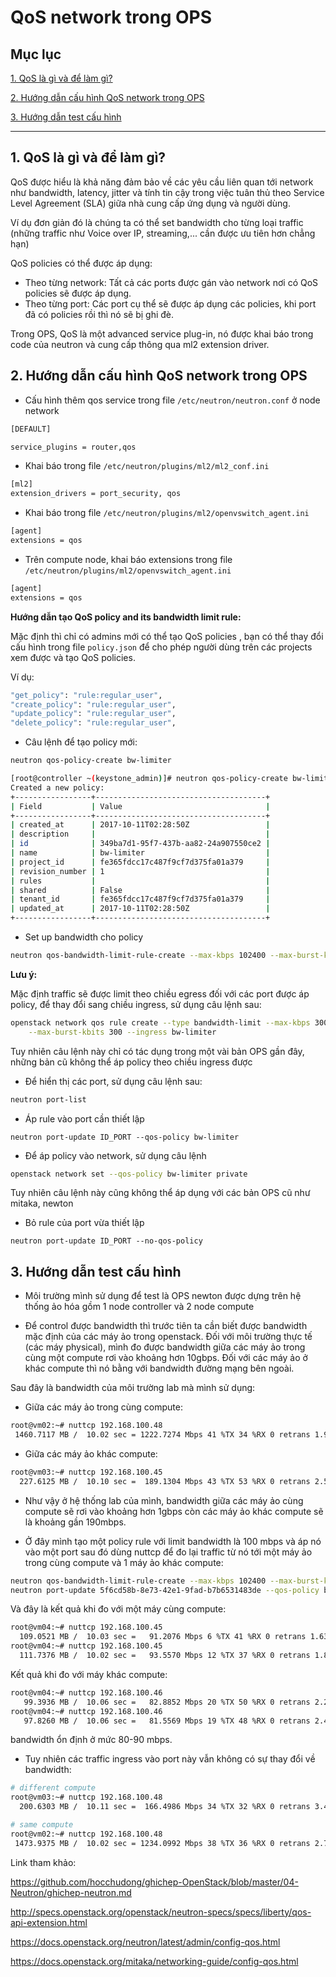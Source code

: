 # QoS network trong OPS

## Mục lục

[1. QoS là gì và để làm gì?](#1)

[2. Hướng dẫn cấu hình QoS network trong OPS](#2)

[3. Hướng dẫn test cấu hình](#3)

-----------

<a name="1"></a>
## 1. QoS là gì và để làm gì?

QoS được hiểu là khả năng đảm bảo về các yêu cầu liên quan tới network như bandwidth, latency, jitter và tính tin cậy trong việc tuân thủ theo Service Level Agreement (SLA) giữa nhà cung cấp ứng dụng và người dùng.

Ví dụ đơn giản đó là chúng ta có thể set bandwidth cho từng loại traffic (những traffic như Voice over IP, streaming,... cần được ưu tiên hơn chẳng hạn)

QoS policies có thể được áp dụng:

- Theo từng network: Tất cả các ports được gán vào network nơi có QoS policies sẽ được áp dụng.
- Theo từng port: Các port cụ thể sẽ được áp dụng các policies, khi port đã có policies rồi thì nó sẽ bị ghi đè.

Trong OPS, QoS là một advanced service plug-in, nó được khai báo trong code của neutron và cung cấp thông qua ml2 extension driver.

<a name="2"></a>
## 2. Hướng dẫn cấu hình QoS network trong OPS

- Cấu hình thêm qos service trong file `/etc/neutron/neutron.conf` ở node network

``` sh
[DEFAULT]

service_plugins = router,qos
```

- Khai báo trong file `/etc/neutron/plugins/ml2/ml2_conf.ini`

``` sh
[ml2]
extension_drivers = port_security, qos
```

- Khai báo trong file `/etc/neutron/plugins/ml2/openvswitch_agent.ini`

``` sh
[agent]
extensions = qos
```

- Trên compute node, khai báo extensions trong file `/etc/neutron/plugins/ml2/openvswitch_agent.ini`

``` sh
[agent]
extensions = qos
```

**Hướng dẫn tạo QoS policy and its bandwidth limit rule:**

Mặc định thì chỉ có admins mới có thể tạo QoS policies , bạn có thể thay đổi cấu hình trong file `policy.json` để cho phép người dùng trên các projects xem được và tạo QoS policies.

Ví dụ:

``` sh
"get_policy": "rule:regular_user",
"create_policy": "rule:regular_user",
"update_policy": "rule:regular_user",
"delete_policy": "rule:regular_user",
```

- Câu lệnh để tạo policy mới:

``` sh
neutron qos-policy-create bw-limiter

[root@controller ~(keystone_admin)]# neutron qos-policy-create bw-limiter
Created a new policy:
+-----------------+--------------------------------------+
| Field           | Value                                |
+-----------------+--------------------------------------+
| created_at      | 2017-10-11T02:28:50Z                 |
| description     |                                      |
| id              | 349ba7d1-95f7-437b-aa82-24a907550ce2 |
| name            | bw-limiter                           |
| project_id      | fe365fdcc17c487f9cf7d375fa01a379     |
| revision_number | 1                                    |
| rules           |                                      |
| shared          | False                                |
| tenant_id       | fe365fdcc17c487f9cf7d375fa01a379     |
| updated_at      | 2017-10-11T02:28:50Z                 |
+-----------------+--------------------------------------+
```

- Set up bandwidth cho policy

``` sh
neutron qos-bandwidth-limit-rule-create --max-kbps 102400 --max-burst-kbps 1000 bw-limiter
```

**Lưu ý:**

Mặc định traffic sẽ được limit theo chiều egress đối với các port được áp policy, để thay đổi sang chiều ingress, sử dụng câu lệnh sau:

``` sh
openstack network qos rule create --type bandwidth-limit --max-kbps 3000 \
    --max-burst-kbits 300 --ingress bw-limiter
```

Tuy nhiên câu lệnh này chỉ có tác dụng trong một vài bản OPS gần đây, những bản cũ không thể áp policy theo chiều ingress được

- Để hiển thị các port, sử dụng câu lệnh sau:

``` sh
neutron port-list
```

- Áp rule vào port cần thiết lập

`neutron port-update ID_PORT --qos-policy bw-limiter`

- Để áp policy vào network, sử dụng câu lệnh

``` sh
openstack network set --qos-policy bw-limiter private
```

Tuy nhiên câu lệnh này cũng không thể áp dụng với các bản OPS cũ như mitaka, newton

- Bỏ rule của port vừa thiết lập

`neutron port-update ID_PORT --no-qos-policy`

<a name="3"></a>
## 3. Hướng dẫn test cấu hình

- Môi trường mình sử dụng để test là OPS newton được dựng trên hệ thống ảo hóa gồm 1 node controller và 2 node compute

- Để control được bandwidth thì trước tiên ta cần biết được bandwidth mặc định của các máy ảo trong openstack. Đối với môi trường thực tế (các máy physical), mình đo được bandwidth giữa các máy ảo trong cùng một compute rơi vào khoảng hơn 10gbps. Đối với các máy ảo ở khác compute thì nó bằng với bandwidth đường mạng bên ngoài.

Sau đây là bandwidth của môi trường lab mà mình sử dụng:

- Giữa các máy ảo trong cùng compute:

``` sh
root@vm02:~# nuttcp 192.168.100.48
 1460.7117 MB /  10.02 sec = 1222.7274 Mbps 41 %TX 34 %RX 0 retrans 1.90 msRTT
```

- Giữa các máy ảo khác compute:

``` sh
root@vm03:~# nuttcp 192.168.100.45
  227.6125 MB /  10.10 sec =  189.1304 Mbps 43 %TX 53 %RX 0 retrans 2.50 msRTT
```

- Như vậy ở hệ thống lab của mình, bandwidth giữa các máy ảo cùng compute sẽ rơi vào khoảng hơn 1gbps còn các máy ảo khác compute sẽ là khoảng gần 190mbps.

- Ở đây mình tạo một policy rule với limit bandwidth là 100 mbps và áp nó vào một port sau đó dùng nuttcp để đo lại traffic từ nó tới một máy ảo trong cùng compute và 1 máy ảo khác compute:

``` sh
neutron qos-bandwidth-limit-rule-create --max-kbps 102400 --max-burst-kbps 1000 bw-limiter
neutron port-update 5f6cd58b-8e73-42e1-9fad-b7b6531483de --qos-policy bw-limiter
```

Và đây là kết quả khi đo với một máy cùng compute:

``` sh
root@vm04:~# nuttcp 192.168.100.45
  109.0521 MB /  10.03 sec =   91.2076 Mbps 6 %TX 41 %RX 0 retrans 1.63 msRTT
root@vm04:~# nuttcp 192.168.100.45
  111.7376 MB /  10.02 sec =   93.5570 Mbps 12 %TX 37 %RX 0 retrans 1.89 msRTT
```

Kết quả khi đo với máy khác compute:

``` sh
root@vm04:~# nuttcp 192.168.100.46
   99.3936 MB /  10.06 sec =   82.8852 Mbps 20 %TX 50 %RX 0 retrans 2.20 msRTT
root@vm04:~# nuttcp 192.168.100.46
   97.8260 MB /  10.06 sec =   81.5569 Mbps 19 %TX 48 %RX 0 retrans 2.47 msRTT
```

bandwidth ổn định ở mức 80-90 mbps.

- Tuy nhiên các traffic ingress vào port này vẫn không có sự thay đổi về bandwidth:

``` sh
# different compute
root@vm03:~# nuttcp 192.168.100.48
  200.6303 MB /  10.11 sec =  166.4986 Mbps 34 %TX 32 %RX 0 retrans 3.45 msRTT

# same compute
root@vm02:~# nuttcp 192.168.100.48
 1473.9375 MB /  10.02 sec = 1234.0992 Mbps 38 %TX 36 %RX 0 retrans 2.79 msRTT
```

Link tham khảo:

https://github.com/hocchudong/ghichep-OpenStack/blob/master/04-Neutron/ghichep-neutron.md

http://specs.openstack.org/openstack/neutron-specs/specs/liberty/qos-api-extension.html

https://docs.openstack.org/neutron/latest/admin/config-qos.html

https://docs.openstack.org/mitaka/networking-guide/config-qos.html

